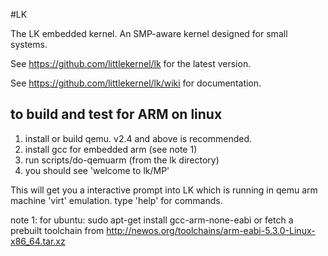 #LK

The LK embedded kernel. An SMP-aware kernel designed for small systems.

See https://github.com/littlekernel/lk for the latest version.

See https://github.com/littlekernel/lk/wiki for documentation.

## to build and test for ARM on linux

1. install or build qemu. v2.4 and above is recommended.
2. install gcc for embedded arm (see note 1)
3. run scripts/do-qemuarm  (from the lk directory)
4. you should see 'welcome to lk/MP'

This will get you a interactive prompt into LK which is running in qemu
arm machine 'virt' emulation. type 'help' for commands.

note 1: for ubuntu:
sudo apt-get install gcc-arm-none-eabi
or fetch a prebuilt toolchain from
http://newos.org/toolchains/arm-eabi-5.3.0-Linux-x86_64.tar.xz
